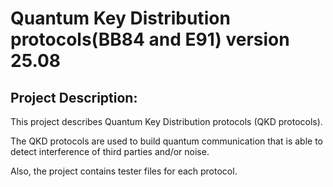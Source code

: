 # Quantum Key Distribution protocols(BB84 and E91) version 25.08

## Project Description:
  This project describes Quantum Key Distribution protocols (QKD protocols).

  The QKD protocols are used to build quantum communication that is able to detect interference of third parties and/or noise.

  Also, the project contains tester files for each protocol.
